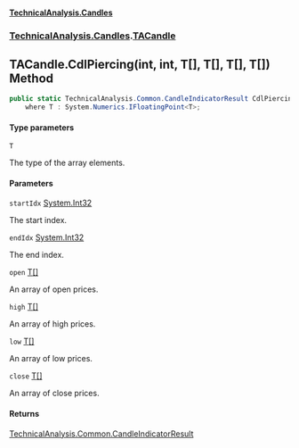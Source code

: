 #### [TechnicalAnalysis.Candles](Atypical.TechnicalAnalysis.Candles.md 'Atypical.TechnicalAnalysis.Candles')
### [TechnicalAnalysis.Candles](Atypical.TechnicalAnalysis.Candles.md#TechnicalAnalysis.Candles 'TechnicalAnalysis.Candles').[TACandle](TACandle.md 'TechnicalAnalysis.Candles.TACandle')

## TACandle.CdlPiercing<T>(int, int, T[], T[], T[], T[]) Method

```csharp
public static TechnicalAnalysis.Common.CandleIndicatorResult CdlPiercing<T>(int startIdx, int endIdx, T[] open, T[] high, T[] low, T[] close)
    where T : System.Numerics.IFloatingPoint<T>;
```
#### Type parameters

<a name='TechnicalAnalysis.Candles.TACandle.CdlPiercing_T_(int,int,T[],T[],T[],T[]).T'></a>

`T`

The type of the array elements.
#### Parameters

<a name='TechnicalAnalysis.Candles.TACandle.CdlPiercing_T_(int,int,T[],T[],T[],T[]).startIdx'></a>

`startIdx` [System.Int32](https://docs.microsoft.com/en-us/dotnet/api/System.Int32 'System.Int32')

The start index.

<a name='TechnicalAnalysis.Candles.TACandle.CdlPiercing_T_(int,int,T[],T[],T[],T[]).endIdx'></a>

`endIdx` [System.Int32](https://docs.microsoft.com/en-us/dotnet/api/System.Int32 'System.Int32')

The end index.

<a name='TechnicalAnalysis.Candles.TACandle.CdlPiercing_T_(int,int,T[],T[],T[],T[]).open'></a>

`open` [T](TACandle.CdlPiercing_T_(int,int,T[],T[],T[],T[]).md#TechnicalAnalysis.Candles.TACandle.CdlPiercing_T_(int,int,T[],T[],T[],T[]).T 'TechnicalAnalysis.Candles.TACandle.CdlPiercing<T>(int, int, T[], T[], T[], T[]).T')[[]](https://docs.microsoft.com/en-us/dotnet/api/System.Array 'System.Array')

An array of open prices.

<a name='TechnicalAnalysis.Candles.TACandle.CdlPiercing_T_(int,int,T[],T[],T[],T[]).high'></a>

`high` [T](TACandle.CdlPiercing_T_(int,int,T[],T[],T[],T[]).md#TechnicalAnalysis.Candles.TACandle.CdlPiercing_T_(int,int,T[],T[],T[],T[]).T 'TechnicalAnalysis.Candles.TACandle.CdlPiercing<T>(int, int, T[], T[], T[], T[]).T')[[]](https://docs.microsoft.com/en-us/dotnet/api/System.Array 'System.Array')

An array of high prices.

<a name='TechnicalAnalysis.Candles.TACandle.CdlPiercing_T_(int,int,T[],T[],T[],T[]).low'></a>

`low` [T](TACandle.CdlPiercing_T_(int,int,T[],T[],T[],T[]).md#TechnicalAnalysis.Candles.TACandle.CdlPiercing_T_(int,int,T[],T[],T[],T[]).T 'TechnicalAnalysis.Candles.TACandle.CdlPiercing<T>(int, int, T[], T[], T[], T[]).T')[[]](https://docs.microsoft.com/en-us/dotnet/api/System.Array 'System.Array')

An array of low prices.

<a name='TechnicalAnalysis.Candles.TACandle.CdlPiercing_T_(int,int,T[],T[],T[],T[]).close'></a>

`close` [T](TACandle.CdlPiercing_T_(int,int,T[],T[],T[],T[]).md#TechnicalAnalysis.Candles.TACandle.CdlPiercing_T_(int,int,T[],T[],T[],T[]).T 'TechnicalAnalysis.Candles.TACandle.CdlPiercing<T>(int, int, T[], T[], T[], T[]).T')[[]](https://docs.microsoft.com/en-us/dotnet/api/System.Array 'System.Array')

An array of close prices.

#### Returns
[TechnicalAnalysis.Common.CandleIndicatorResult](https://docs.microsoft.com/en-us/dotnet/api/TechnicalAnalysis.Common.CandleIndicatorResult 'TechnicalAnalysis.Common.CandleIndicatorResult')
